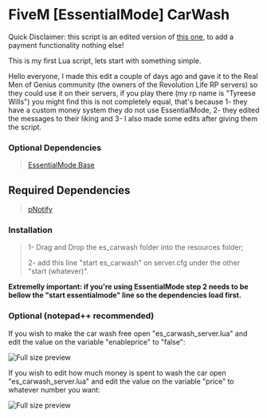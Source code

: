 # FiveM [EssentialMode] CarWash

Quick Disclaimer: this script is an edited version of [this one](https://forum.fivem.net/t/release-carwash-updated/9615), to add a payment functionality nothing else!

This is my first Lua script, lets start with something simple.

Hello everyone, I made this edit a couple of days ago and gave it to the Real Men of Genius community (the owners of the Revolution Life RP servers) so they could use it on their servers, if you play there (my rp name is "Tyreese Wills") you might find this is not completely equal, that's because 1- they have a custom money system they do not use EssentialMode, 2- they edited the messages to their liking and 3- I also made some edits after giving them the script.

### Optional Dependencies

>[EssentialMode Base](https://forum.fivem.net/t/release-essentialmode-base/3665)
>
## Required Dependencies
>[pNotify](https://forum.fivem.net/t/release-pnotify-in-game-js-notifications-using-noty/20659)

### Installation

>1- Drag and Drop the es_carwash folder into the resources folder;
>
>2- add this line "start es_carwash" on server.cfg under the other "start (whatever)".

**Extremelly important: if you're using EssentialMode step 2 needs to be bellow the "start essentialmode" line so the dependencies load first.**

### Optional (notepad++ recommended)

If you wish to make the car wash free open "es_carwash_server.lua" and edit the value on the variable "enableprice" to "false":

![Full size preview](http://image.prntscr.com/image/dd5dda7bfd3e4eca85f1674f20f67128.png)

If you wish to edit how much money is spent to wash the car open "es_carwash_server.lua" and edit the value on the variable "price" to whatever number you want:

![Full size preview](http://image.prntscr.com/image/ad28c233917a432e901c828ecfde6b10.png)
